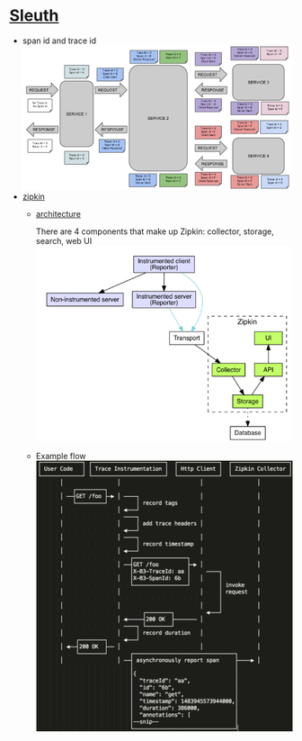 # [Sleuth](https://github.com/spring-cloud/spring-cloud-sleuth#terminology)

- span id and trace id
	![alt tag](./pic/trace-id.png)
- [zipkin](https://github.com/openzipkin/zipkin)
	- [architecture](http://zipkin.io/pages/architecture.html)
		
		There are 4 components that make up Zipkin:  collector, storage, search, web UI
		![alt tag](./pic/zipkin-architecture-1.png)
	- Example flow	
		![alt tag](./pic/zipkin.png)
	
